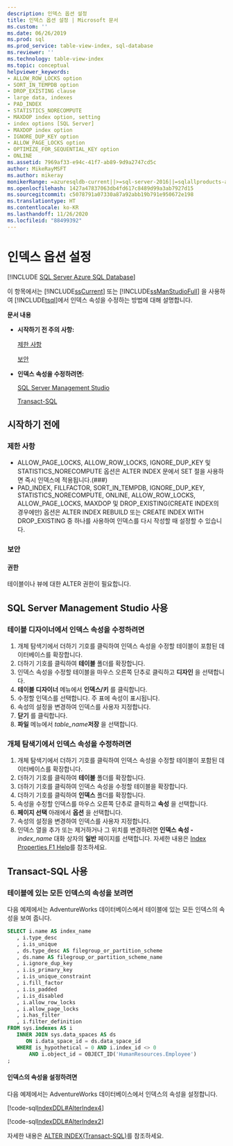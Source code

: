 ```yaml
---
description: 인덱스 옵션 설정
title: 인덱스 옵션 설정 | Microsoft 문서
ms.custom: ''
ms.date: 06/26/2019
ms.prod: sql
ms.prod_service: table-view-index, sql-database
ms.reviewer: ''
ms.technology: table-view-index
ms.topic: conceptual
helpviewer_keywords:
- ALLOW_ROW_LOCKS option
- SORT_IN_TEMPDB option
- DROP_EXISTING clause
- large data, indexes
- PAD_INDEX
- STATISTICS_NORECOMPUTE
- MAXDOP index option, setting
- index options [SQL Server]
- MAXDOP index option
- IGNORE_DUP_KEY option
- ALLOW_PAGE_LOCKS option
- OPTIMIZE_FOR_SEQUENTIAL_KEY option
- ONLINE
ms.assetid: 7969af33-e94c-41f7-ab89-9d9a2747cd5c
author: MikeRayMSFT
ms.author: mikeray
monikerRange: =azuresqldb-current||>=sql-server-2016||=sqlallproducts-allversions||>=sql-server-linux-2017||=azuresqldb-mi-current
ms.openlocfilehash: 1427a47837063db4fd617c8489d99a3ab7927d15
ms.sourcegitcommit: c5078791a07330a87a92abb19b791e950672e198
ms.translationtype: HT
ms.contentlocale: ko-KR
ms.lasthandoff: 11/26/2020
ms.locfileid: "88499392"
---
```

# <a name="set-index-options"></a>인덱스 옵션 설정

[!INCLUDE [SQL Server Azure SQL Database](../../includes/applies-to-version/sql-asdb.md)]

이 항목에서는 [!INCLUDE[ssCurrent](../../includes/sscurrent-md.md)] 또는 [!INCLUDE[ssManStudioFull](../../includes/ssmanstudiofull-md.md)] 을 사용하여 [!INCLUDE[tsql](../../includes/tsql-md.md)]에서 인덱스 속성을 수정하는 방법에 대해 설명합니다.

 **문서 내용**

- **시작하기 전 주의 사항:**

   [제한 사항](#Restrictions)

   [보안](#Security)

- **인덱스 속성을 수정하려면:**

   [SQL Server Management Studio](#SSMSProcedure)

   [Transact-SQL](#TsqlProcedure)

## <a name="before-you-begin"></a><a name="BeforeYouBegin"></a> 시작하기 전에

### <a name="limitations-and-restrictions"></a><a name="Restrictions"></a> 제한 사항

- ALLOW_PAGE_LOCKS, ALLOW_ROW_LOCKS, IGNORE_DUP_KEY 및 STATISTICS_NORECOMPUTE 옵션은 ALTER INDEX 문에서 SET 절을 사용하면 즉시 인덱스에 적용됩니다.(###)
- PAD_INDEX, FILLFACTOR, SORT_IN_TEMPDB, IGNORE_DUP_KEY, STATISTICS_NORECOMPUTE, ONLINE, ALLOW_ROW_LOCKS, ALLOW_PAGE_LOCKS, MAXDOP 및 DROP_EXISTING(CREATE INDEX의 경우에만) 옵션은 ALTER INDEX REBUILD 또는 CREATE INDEX WITH DROP_EXISTING 중 하나를 사용하여 인덱스를 다시 작성할 때 설정할 수 있습니다.

### <a name="security"></a><a name="Security"></a> 보안

#### <a name="permissions"></a><a name="Permissions"></a> 권한

테이블이나 뷰에 대한 ALTER 권한이 필요합니다.

## <a name="using-sql-server-management-studio"></a><a name="SSMSProcedure"></a> SQL Server Management Studio 사용

### <a name="to-modify-the-properties-of-an-index-in-table-designer"></a>테이블 디자이너에서 인덱스 속성을 수정하려면

1. 개체 탐색기에서 더하기 기호를 클릭하여 인덱스 속성을 수정할 테이블이 포함된 데이터베이스를 확장합니다.
2. 더하기 기호를 클릭하여 **테이블** 폴더를 확장합니다.
3. 인덱스 속성을 수정할 테이블을 마우스 오른쪽 단추로 클릭하고 **디자인** 을 선택합니다.
4. **테이블 디자이너** 메뉴에서 **인덱스/키** 를 클릭합니다.
5. 수정할 인덱스를 선택합니다. 주 표에 속성이 표시됩니다.
6. 속성의 설정을 변경하여 인덱스를 사용자 지정합니다.
7. **닫기** 를 클릭합니다.
8. **파일** 메뉴에서 _table_name_**저장** 을 선택합니다.

### <a name="to-modify-the-properties-of-an-index-in-object-explorer"></a>개체 탐색기에서 인덱스 속성을 수정하려면

1. 개체 탐색기에서 더하기 기호를 클릭하여 인덱스 속성을 수정할 테이블이 포함된 데이터베이스를 확장합니다.
2. 더하기 기호를 클릭하여 **테이블** 폴더를 확장합니다.
3. 더하기 기호를 클릭하여 인덱스 속성을 수정할 테이블을 확장합니다.
4. 더하기 기호를 클릭하여 **인덱스** 폴더를 확장합니다.
5. 속성을 수정할 인덱스를 마우스 오른쪽 단추로 클릭하고 **속성** 을 선택합니다.
6. **페이지 선택** 아래에서 **옵션** 을 선택합니다.
7. 속성의 설정을 변경하여 인덱스를 사용자 지정합니다.
8. 인덱스 열을 추가 또는 제거하거나 그 위치를 변경하려면 **인덱스 속성 -** _index_name_ 대화 상자의 **일반** 페이지를 선택합니다. 자세한 내용은 [Index Properties F1 Help](../../relational-databases/indexes/index-properties-f1-help.md)를 참조하세요.

## <a name="using-transact-sql"></a><a name="TsqlProcedure"></a> Transact-SQL 사용

### <a name="to-see-the-properties-of-all-the-indexes-in-a-table"></a>테이블에 있는 모든 인덱스의 속성을 보려면

다음 예제에서는 AdventureWorks 데이터베이스에서 테이블에 있는 모든 인덱스의 속성을 보여 줍니다.

```sql
SELECT i.name AS index_name
   , i.type_desc
   , i.is_unique
   , ds.type_desc AS filegroup_or_partition_scheme
   , ds.name AS filegroup_or_partition_scheme_name
   , i.ignore_dup_key
   , i.is_primary_key
   , i.is_unique_constraint
   , i.fill_factor
   , i.is_padded
   , i.is_disabled
   , i.allow_row_locks
   , i.allow_page_locks
   , i.has_filter
   , i.filter_definition
FROM sys.indexes AS i
   INNER JOIN sys.data_spaces AS ds
      ON i.data_space_id = ds.data_space_id
   WHERE is_hypothetical = 0 AND i.index_id <> 0
       AND i.object_id = OBJECT_ID('HumanResources.Employee')
;
```

#### <a name="to-set-the-properties-of-an-index"></a>인덱스의 속성을 설정하려면

다음 예제에서는 AdventureWorks 데이터베이스에서 인덱스의 속성을 설정합니다.

[!code-sql[IndexDDL#AlterIndex4](../../relational-databases/indexes/codesnippet/tsql/set-index-options_1.sql)]

[!code-sql[IndexDDL#AlterIndex2](../../relational-databases/indexes/codesnippet/tsql/set-index-options_2.sql)]

자세한 내용은 [ALTER INDEX&#40;Transact-SQL&#41;](../../t-sql/statements/alter-index-transact-sql.md)를 참조하세요.
